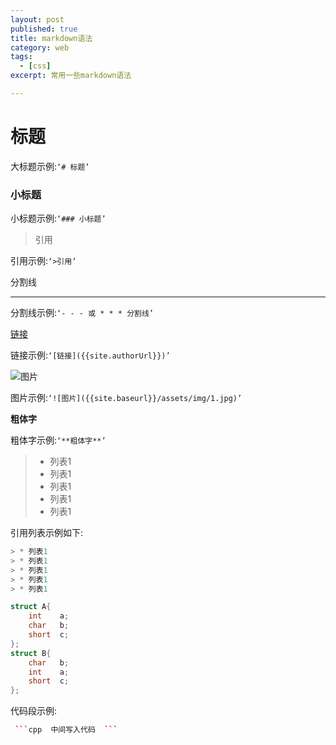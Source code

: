 ```yaml
---
layout: post
published: true
title: markdown语法
category: web
tags: 
  - [css]
excerpt: 常用一些markdown语法

---
```


# 标题
大标题示例:`‘# 标题’`

### 小标题
小标题示例:`‘### 小标题’`

>引用

引用示例:`‘>引用’`

分割线
* * *

分割线示例:`‘- - - 或 * * * 分割线’`


[链接]({{site.authorUrl}})

链接示例:`‘[链接]({{site.authorUrl}})’`

![图片]({{site.baseurl}}/assets/img/1.jpg)

图片示例:`‘![图片]({{site.baseurl}}/assets/img/1.jpg)’`

**粗体字**

粗体字示例:`‘**粗体字**’`

> * 列表1
> * 列表1
> * 列表1
> * 列表1
> * 列表1

引用列表示例如下:

```cpp
> * 列表1
> * 列表1
> * 列表1
> * 列表1
> * 列表1
```

```cpp
struct A{
    int    a;
    char   b;
    short  c;
};
struct B{
    char   b;
    int    a;
    short  c;
};
```
代码段示例:
```cpp
 ```cpp  中间写入代码  ```
```

